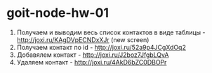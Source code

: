 # goit-node-hw-01
1. Получаем и выводим весь список контактов в виде таблицы - http://joxi.ru/KAgDVpECNDxXJr (new screen)
2. Получаем контакт по id - http://joxi.ru/52a9p4JCgXdOq2
3. Добавялем контакт - http://joxi.ru/J2boz7JfgbLQvA
4. Удаляем контакт - http://joxi.ru/4AkD6bZC0DBOPr
